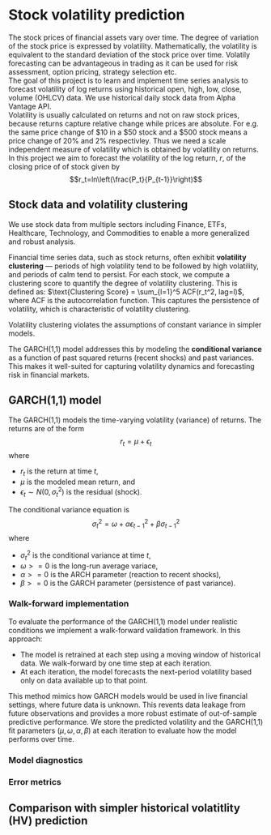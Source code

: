 # Stock volatility prediction
The stock prices of financial assets vary over time. The degree of variation of the stock price is expressed by volatility. Mathematically, the volatility is equivalent to the standard deviation of the stock price over time. Volatily forecasting can be advantageous in trading as it can be used for risk assessment, option pricing, strategy selection etc.
<br>
The goal of this project is to learn and implement time series analysis to forecast volatility of log returns using historical open, high, low, close, volume (OHLCV) data. We use historical daily stock data from Alpha Vantage API.
<br>
Volatility is usually calculated on returns and not on raw stock prices, because returns capture relative change while prices are absolute. For e.g. the same price change of $10 in a $50 stock and a $500 stock means a price change of 20% and 2% respectivley. Thus we need a scale independent measure of volatility which is obtained by volatility on returns. In this project we aim to forecast the volatility of the log return, $r$, of the closing price of of stock given by 
<br>
$$r_t=ln\left(\frac{P_t}{P_{t-1}}\right)$$

## Stock data and volatility clustering
We use stock data from multiple sectors including Finance, ETFs, Healthcare, Technology, and Commodities to enable a more generalized and robust analysis. 

Financial time series data, such as stock returns, often exhibit **volatility clustering** — periods of high volatility tend to be followed by high volatility, and periods of calm tend to persist. For each stock, we compute a clustering score to quantify the degree of volatility clustering. This is defined as:
$\text{Clustering Score} = \sum_{l=1}^5 ACF(r_t^2, lag=l)$,
where ACF is the autocorrelation function. This captures the persistence of volatility, which is characteristic of volatility clustering.

Volatility clustering violates the assumptions of constant variance in simpler models.

The GARCH(1,1) model addresses this by modeling the **conditional variance** as a function of past squared returns (recent shocks) and past variances. This makes it well-suited for capturing volatility dynamics and forecasting risk in financial markets.


## GARCH(1,1) model
The GARCH(1,1) models the time-varying volatility (variance) of returns. The returns are of the form
$$r_t=\mu+\epsilon_t$$
where 
- $r_t$ is the return at time $t$, 
- $\mu$ is the modeled mean return, and 
- $\epsilon_t \sim N(0,\sigma_t^2)$ is the residual (shock). 

The conditional variance equation is
$$\sigma_t^2=\omega+\alpha\epsilon_{t-1}^2+\beta\sigma_{t-1}^2$$
where
- $\sigma_t^2$ is the conditional variance at time $t$,
- $\omega>=0$ is the long-run average variace,
- $\alpha>=0$ is the ARCH parameter (reaction to recent shocks),
- $\beta>=0$ is the GARCH parameter (persistence of past variance).

### Walk-forward implementation
To evaluate the performance of the GARCH(1,1) model under realistic conditions we implement a walk-forward validation framework. In this approach:
- The model is retrained at each step using a moving window of historical data. We walk-forward by one time step at each iteration.
- At each iteration, the model forecasts the next-period volatility based only on data available up to that point.

This method mimics how GARCH models would be used in live financial settings, where future data is unknown. This revents data leakage from future observations and provides a more robust estimate of out-of-sample predictive performance. We store the predicted volatility and the GARCH(1,1) fit parameters $(\mu, \omega, \alpha, \beta)$ at each iteration to evaluate how the model performs over time.

### Model diagnostics

### Error metrics

## Comparison with simpler historical volatitlity (HV) prediction 








